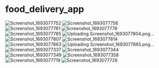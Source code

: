 # food_delivery_app

![Screenshot_1693077752](https://github.com/Abdalrhman-Abuwarda/food_delivery_app/assets/28483872/b50eed96-fbdf-40de-8b22-c345b7c09de4)
![Screenshot_1693077756](https://github.com/Abdalrhman-Abuwarda/food_delivery_app/assets/28483872/fcfcef4b-1ef8-4801-bc1b-f63b89d3ea31)
![Screenshot_1693077761](https://github.com/Abdalrhman-Abuwarda/food_delivery_app/assets/28483872/e4b92636-efe9-4120-8be8-3b2697fe6b91)
![Screenshot_1693077778](https://github.com/Abdalrhman-Abuwarda/food_delivery_app/assets/28483872/bf91f1fc-a203-4608-813c-606ba5323764)
![Screenshot_1693077785](https://github.com/Abdalrhman-Abuwarda/food_delivery_app/assets/28483872/a95debcc-4473-4f61-8327-093276f0fca0)
![Uploading Screenshot_1693077804.png…]()
![Screenshot_1693077807](https://github.com/Abdalrhman-Abuwarda/food_delivery_app/assets/28483872/a72b2aa7-bdac-4c26-866c-1e4cf9bdfa96)
![Screenshot_1693077814](https://github.com/Abdalrhman-Abuwarda/food_delivery_app/assets/28483872/6749656f-fef2-4547-9fd7-d1a37bcaf2b1)
![Screenshot_1693077863](https://github.com/Abdalrhman-Abuwarda/food_delivery_app/assets/28483872/798ef911-e568-4164-8244-59f65b4286e2)
![Uploading Screenshot_1693077865.png…]()
![Screenshot_1693077337](https://github.com/Abdalrhman-Abuwarda/food_delivery_app/assets/28483872/fe83391d-9831-4ae7-8405-4b46b765358c)
![Screenshot_1693077344](https://github.com/Abdalrhman-Abuwarda/food_delivery_app/assets/28483872/a47d353f-217a-46bc-8cae-91771f5165a0)
![Screenshot_1693077349](https://github.com/Abdalrhman-Abuwarda/food_delivery_app/assets/28483872/544a7a92-ff94-4283-b124-d8c9bef6219a)
![Screenshot_1693077358](https://github.com/Abdalrhman-Abuwarda/food_delivery_app/assets/28483872/104ada1b-06af-4e95-a5de-03cd73d37048)
![Screenshot_1693077719](https://github.com/Abdalrhman-Abuwarda/food_delivery_app/assets/28483872/17345143-9f44-4b6f-9223-3c994aaee256)
![Screenshot_1693077726](https://github.com/Abdalrhman-Abuwarda/food_delivery_app/assets/28483872/26c2fa4c-ce54-4ef2-a998-d251d51a705b)
